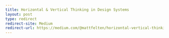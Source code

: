```yaml
---
title: Horizontal & Vertical Thinking in Design Systems
layout: post
type: redirect
redirect-site: Medium
redirect-url: https://medium.com/@mattfelten/horizontal-vertical-thinking-in-design-systems-7486409311c8
---
```

